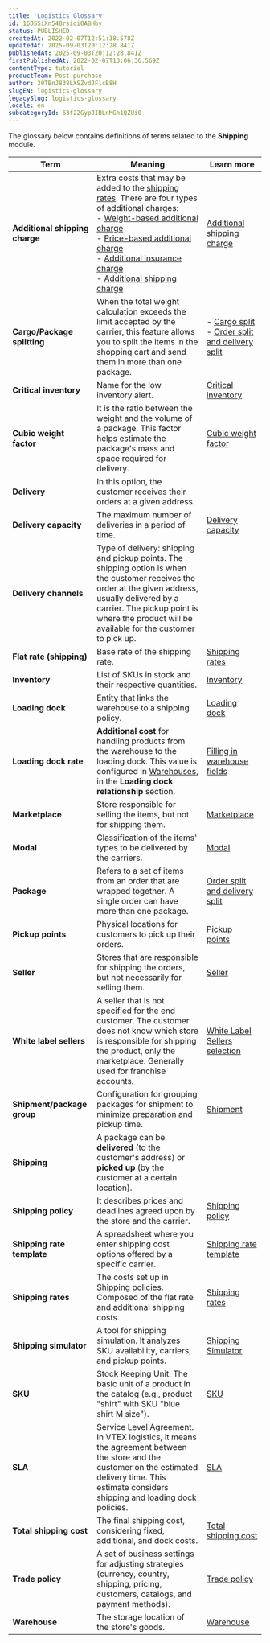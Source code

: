 ```yaml
---
title: 'Logistics Glossary'
id: 16DSSiXn548rsidi0A8Hby
status: PUBLISHED
createdAt: 2022-02-07T12:51:38.578Z
updatedAt: 2025-09-03T20:12:28.841Z
publishedAt: 2025-09-03T20:12:28.841Z
firstPublishedAt: 2022-02-07T13:06:36.569Z
contentType: tutorial
productTeam: Post-purchase
author: 30TBnJ838LXSZvdJFlcB8H
slugEN: logistics-glossary
legacySlug: logistics-glossary
locale: en
subcategoryId: 63f22GypJIBLnMGh1QZUi0
---
```


The glossary below contains definitions of terms related to the **Shipping** module.

| Term | Meaning | Learn more |
|------|----------|------------|
| **Additional shipping charge** | Extra costs that may be added to the [shipping rates](https://help.vtex.com/en/tutorial/shipping-rates--1Balpg3rv0854udEPedvMM). There are four types of additional charges: <br> - [Weight-based additional charge](https://help.vtex.com/en/tutorial/additional-shipping-costs--2vqGwMn0LabkOHY6zSHYNV#weight-based-additional-shipping-charge) <br> - [Price-based additional charge](https://help.vtex.com/en/tutorial/additional-shipping-costs--2vqGwMn0LabkOHY6zSHYNV#price-based-additional-charge) <br> - [Additional insurance charge](https://help.vtex.com/en/tutorial/additional-shipping-costs--2vqGwMn0LabkOHY6zSHYNV#additional-insurance-charge) <br> - [Additional shipping charge](https://help.vtex.com/en/tutorial/additional-shipping-costs--2vqGwMn0LabkOHY6zSHYNV#additional-shipping-charge) | [Additional shipping charge](https://help.vtex.com/en/tutorial/additional-shipping-costs--2vqGwMn0LabkOHY6zSHYNV) |
| **Cargo/Package splitting** | When the total weight calculation exceeds the limit accepted by the carrier, this feature allows you to split the items in the shopping cart and send them in more than one package. | - [Cargo split](https://help.vtex.com/en/tutorial/configuring-cargo-splitting--tutorials_109) <br> - [Order split and delivery split](https://help.vtex.com/en/tutorial/order-split-and-delivery-split--jQvzA6QgSd51e2p6bthoV) |
| **Critical inventory** | Name for the low inventory alert. | [Critical inventory](https://help.vtex.com/en/tutorial/setting-up-the-critical-stock-alert--6FD0GHeQPCsKIMgkQ88SGu) |
| **Cubic weight factor** | It is the ratio between the weight and the volume of a package. This factor helps estimate the package's mass and space required for delivery. | [Cubic weight factor](https://help.vtex.com/en/tutorial/understanding-the-cubic-weight-factor--tutorials_128) |
| **Delivery** | In this option, the customer receives their orders at a given address. |  |
| **Delivery capacity** | The maximum number of deliveries in a period of time. | [Delivery capacity](https://help.vtex.com/en/tutorial/scheduled-delivery--22g3HAVCGLFiU7xugShOBi) |
| **Delivery channels** | Type of delivery: shipping and pickup points. The shipping option is when the customer receives the order at the given address, usually delivered by a carrier. The pickup point is where the product will be available for the customer to pick up. |  |
| **Flat rate (shipping)** | Base rate of the shipping rate. | [Shipping rates](https://help.vtex.com/en/tutorial/shipping-rates--1Balpg3rv0854udEPedvMM) |
| **Inventory** | List of SKUs in stock and their respective quantities. | [Inventory](https://help.vtex.com/en/tutorial/managing-stock-items--tutorials_139) |
| **Loading dock** | Entity that links the warehouse to a shipping policy. | [Loading dock](https://help.vtex.com/en/tutorial/loading-dock--5DY8xHEjOLYDVL41Urd5qj) |
| **Loading dock rate** | **Additional cost** for handling products from the warehouse to the loading dock. This value is configured in [Warehouses](https://help.vtex.com/en/tutorial/managing-warehouses--tutorials_137), in the **Loading dock relationship** section. | [Filling in warehouse fields](https://help.vtex.com/en/tutorial/managing-warehouses--tutorials_137#filling-in-warehouse-fields) |
| **Marketplace** | Store responsible for selling the items, but not for shipping them. | [Marketplace](https://help.vtex.com/en/tutorial/o-que-e-um-marketplace--680lLJTnmEAmekcC0MIea8) |
| **Modal** | Classification of the items' types to be delivered by the carriers. | [Modal](https://help.vtex.com/en/tutorial/how-does-the-modal-work--tutorials_125) |
| **Package** | Refers to a set of items from an order that are wrapped together. A single order can have more than one package. | [Order split and delivery split](https://help.vtex.com/en/tutorial/order-split-and-delivery-split--jQvzA6QgSd51e2p6bthoV) |
| **Pickup points** | Physical locations for customers to pick up their orders. | [Pickup points](https://help.vtex.com/en/tutorial/pickup-points--2fljn6wLjn8M4lJHA6HP3R) |
| **Seller** | Stores that are responsible for shipping the orders, but not necessarily for selling them. | [Seller](https://help.vtex.com/en/tutorial/what-is-a-seller--5FkLvhZ3Few4CWWIuYOK2w) |
| **White label sellers** | A seller that is not specified for the end customer. The customer does not know which store is responsible for shipping the product, only the marketplace. Generally used for franchise accounts. | [White Label Sellers selection](https://help.vtex.com/en/tutorial/white-label-sellers-selection-algorithm--3MemNQ4pKkWCpMdzI27AHa) |
| **Shipment/package group** | Configuration for grouping packages for shipment to minimize preparation and pickup time. | [Shipment](https://help.vtex.com/en/tutorial/setting-up-shipment--tutorials_118) |
| **Shipping** | A package can be **delivered** (to the customer's address) or **picked up** (by the customer at a certain location). |  |
| **Shipping policy** | It describes prices and deadlines agreed upon by the store and the carrier. | [Shipping policy](https://help.vtex.com/en/tutorial/shipping-policy--tutorials_140) |
| **Shipping rate template** | A spreadsheet where you enter shipping cost options offered by a specific carrier. | [Shipping rate template](https://help.vtex.com/en/tutorial/shipping-rate-template--tutorials_127) |
| **Shipping rates** | The costs set up in [Shipping policies](https://help.vtex.com/en/tutorial/shipping-policy--tutorials_140). Composed of the flat rate and additional shipping costs. | [Shipping rates](https://help.vtex.com/en/tutorial/shipping-rates--1Balpg3rv0854udEPedvMM) |
| **Shipping simulator** | A tool for shipping simulation. It analyzes SKU availability, carriers, and pickup points. | [Shipping Simulator](https://help.vtex.com/en/tutorial/shipping-simulation--tutorials_144) |
| **SKU** | Stock Keeping Unit. The basic unit of a product in the catalog (e.g., product "shirt" with SKU "blue shirt M size"). | [SKU](https://help.vtex.com/en/tutorial/what-is-an-sku--1K75s4RXAQyOuGUYKMM68u) |
| **SLA** | Service Level Agreement. In VTEX logistics, it means the agreement between the store and the customer on the estimated delivery time. This estimate considers shipping and loading dock policies. | [SLA](https://developers.vtex.com/vtex-rest-api/reference/calculatesla) |
| **Total shipping cost** | The final shipping cost, considering fixed, additional, and dock costs. | [Total shipping cost](https://help.vtex.com/en/tutorial/total-shipping-cost--5bwhIO108VA5Y2YOpef9lV) |
| **Trade policy** | A set of business settings for adjusting strategies (currency, country, shipping, pricing, customers, catalogs, and payment methods). | [Trade policy](https://help.vtex.com/en/tutorial/how-trade-policies-work--6Xef8PZiFm40kg2STrMkMV) |
| **Warehouse** | The storage location of the store's goods. | [Warehouse](https://help.vtex.com/en/tutorial/warehouse--6oIxvsVDTtGpO7y6zwhGpb) |

